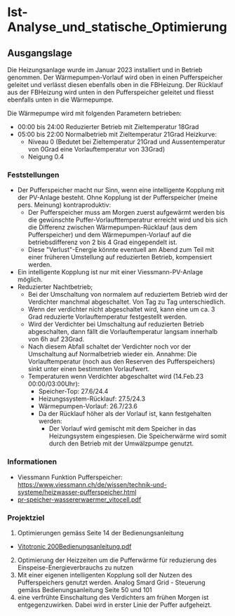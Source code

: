 # Ist-Analyse_und_statische_Optimierung

## Ausgangslage

Die Heizungsanlage wurde im Januar 2023 installiert und in Betrieb genommen. Der Wärmepumpen-Vorlauf wird oben in einen Pufferspeicher geleitet und verlässt diesen ebenfalls oben in die FBHeizung. Der Rücklauf aus der FBHeizung wird unten in den Pufferspeicher geleitet und fliesst ebenfalls unten in die Wärmepumpe.

Die Wärmepumpe wird mit folgenden Parametern betrieben:
- 00:00 bis 24:00 Reduzierter Betrieb mit Zieltemperatur 18Grad
- 05:00 bis 22:00 Normalbetrieb mit Zieltemperatur 21Grad
Heizkurve:
  - Niveau 0 (Bedutet bei Zieltemperatur 21Grad und Aussentemperatur von 0Grad eine Vorlauftemperatur von 33Grad)
  - Neigung 0.4

### Feststellungen

- Der Pufferspeicher macht nur Sinn, wenn eine intelligente Kopplung mit der PV-Anlage besteht. Ohne Kopplung ist der Pufferspeicher (meine pers. Meinung) kontraproduktiv:
  - Der Pufferspeicher muss am Morgen zuerst aufgewärmt werden bis die gewünschte Puffer-Vorlaufttemperatrur erreicht wird und bis sich die Differenz zwischen Wärmepumpen-Rücklauf (aus dem Pufferspeicher) und dem Wärmepumpen-Vorlauf auf die betriebsdifferenz von 2 bis 4 Grad eingependelt ist. 
  - Diese "Verlust"-Energie könnte eventuell am Abend zum Teil mit einer früheren Umstellung auf reduzierten Betrieb, kompensiert werden.
- Ein intelligente Kopplung ist nur mit einer Viessmann-PV-Anlage möglich.
- Reduzierter Nachtbetrieb;
  - Bei der Umschaltung von normalem auf reduziertem Betrieb wird der Verdichter manchmal abgeschaltet. Von Tag zu Tag unterschiedlich. 
  - Wenn der verdichter nicht abgeschaltet wird, kann eine um ca. 3 Grad reduzierte Vorlauftemperatur festgestellt werden. 
  - Wird der Verdichter bei Umschaltung auf reduzierten Betrieb abgeschalten, dann fällt die Vorlauftemperatur langsam innerhalb von 6h auf 23Grad.
  - Nach diesem Abfall schaltet der Verdichter noch vor der Umschaltung auf Normalbetrieb wieder ein. Annahme: Die Vorlauftemperatur (noch aus den Reserven des Pufferspeichers) sinkt unter einen bestimmten Vorlaufwert.
  - Temperaturen wenn Verdichter abgeschaltet wird (14.Feb.23 00:00/03:00Uhr): 
    - Speicher-Top: 27.6/24.4
    - Heizungssystem-Rücklauf: 27.5/24.3
    - Wärmepumpen-Vorlauf: 26.7/23.6
    - Da der Rücklauf höher als der Vorlauf ist, kann festgehalten werden: 
      - Der Vorlauf wird gemischt mit dem Speicher in das Heizungsystem eingespiesen. Die Speicherwärme wird somit durch den Betrieb mit der Umwälzpumpe genutzt.

### Informationen
- Viessmann Funktion Pufferspeicher: https://www.viessmann.ch/de/wissen/technik-und-systeme/heizwasser-pufferspeicher.html
- [pr-speicher-wassererwaermer_vitocell.pdf](https://github.com/mktech-gh/SmartHome-and-IoT/files/10737146/pr-speicher-wassererwaermer_vitocell.pdf)

### Projektziel

1. Optimierungen gemäss Seite 14 der Bedienungsanleitung 
-    [Vitotronic 200Bedienungsanleitung.pdf](https://github.com/mktech-gh/SmartHome-and-IoT/files/10737513/Vitotronic.200Bedienungsanleitung.pdf)
2. Optimierung der Heizzeiten um die Pufferwärme für reduzierung des Einspeise-Energieverbrauchs zu nutzen
3. Mit einer eigenen intelligenten Kopplung soll der Nutzen des Pufferspeichers genutzt werden. Analog Smard Grid - Steuerung gemäss Bedienungsanleitung Seite 50 und 101 
4. eine verfrühte Einschaltung des Verdichters am frühen Morgen ist entgegenzuwirken. Dabei wird in erster Linie der Puffer aufgeheizt.


